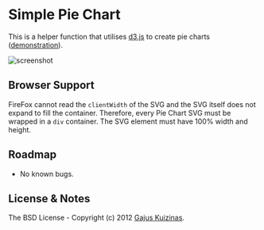 # Simple Pie Chart

This is a helper function that utilises [d3.js](http://d3js.org/) to create pie charts ([demonstration](https://dev.anuary.com/858b33b7-bd66-507b-a9f1-533e4de79ba3/)).

![screenshot](https://raw.github.com/gajus/pie-chart/master/screenshot.png)

## Browser Support

FireFox cannot read the `clientWidth` of the SVG and the SVG itself does not expand to fill the container. Therefore, every Pie Chart SVG must be wrapped in a `div` container. The SVG element must have 100% width and height.

## Roadmap

* No known bugs.

## License & Notes

The BSD License - Copyright (c) 2012 [Gajus Kuizinas](http://anuary.com/gajus).